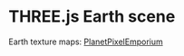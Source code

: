 # THREE.js Earth scene
Earth texture maps: [PlanetPixelEmporium](https://planetpixelemporium.com/earth.html)